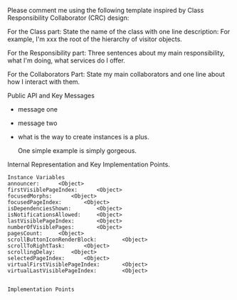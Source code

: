 Please comment me using the following template inspired by Class Responsibility Collaborator (CRC) design:For the Class part:  State the name of the class with one line description: For example, I'm xxx the root of the hierarchy of visitor objects.For the Responsibility part: Three sentences about my main responsibility, what I'm doing, what services do I offer.For the Collaborators Part: State my main collaborators and one line about how I interact with them. Public API and Key Messages- message one   - message two - what is the way to create instances is a plus.   One simple example is simply gorgeous. Internal Representation and Key Implementation Points.    Instance Variables	announcer:		<Object>	firstVisiblePageIndex:		<Object>	focusedMorphs:		<Object>	focusedPageIndex:		<Object>	isDependenciesShown:		<Object>	isNotificationsAllowed:		<Object>	lastVisiblePageIndex:		<Object>	numberOfVisiblePages:		<Object>	pagesCount:		<Object>	scrollButtonIconRenderBlock:		<Object>	scrollToRightTask:		<Object>	scrollingDelay:		<Object>	selectedPageIndex:		<Object>	virtualFirstVisiblePageIndex:		<Object>	virtualLastVisiblePageIndex:		<Object>    Implementation Points
